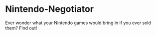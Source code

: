 Nintendo-Negotiator
===================

Ever wonder what your Nintendo games would bring in if you ever sold them? Find out!
